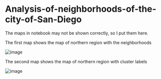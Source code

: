 # Analysis-of-neighborhoods-of-the-city-of-San-Diego
The maps in notebook may not be shown correctly, so I put them here.

The first map shows the map of northern region with the neighborhoods

![image](https://user-images.githubusercontent.com/9816606/113618831-0d7d7880-960d-11eb-9e9d-d355fe964922.png)

The second map shows the map of northern region with cluster labels

![image](https://user-images.githubusercontent.com/9816606/113618960-37369f80-960d-11eb-83af-b90577fa7372.png)
